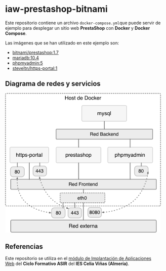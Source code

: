 # iaw-prestashop-bitnami

Este repositorio contiene un archivo `docker-compose.yml`que puede servir de ejemplo para desplegar un sitio web **PrestaShop** con **Docker** y **Docker Compose**.

Las imágenes que se han utilizado en este ejemplo son:

- [bitnami/prestashop:1.7][3]
- [mariadb:10.4][4]
- [phpmyadmin:5][5]
- [steveltn/https-portal:1][6]

## Diagrama de redes y servicios

![](images/arquitectura_prestashop.png)

## Referencias

Este repositorio se utiliza en el [módulo de Implantación de Aplicaciones Web][1] del **Ciclo Formativo ASIR** del **IES Celia Viñas (Almería)**.

[1]: https://josejuansanchez.org/iaw/
[2]: https://josejuansanchez.org/iaw/practica-prestashop/index.html
[3]: https://hub.docker.com/r/bitnami/prestashop
[4]: https://hub.docker.com/_/mariadb
[5]: https://hub.docker.com/_/phpmyadmin
[6]: https://hub.docker.com/r/steveltn/https-portal